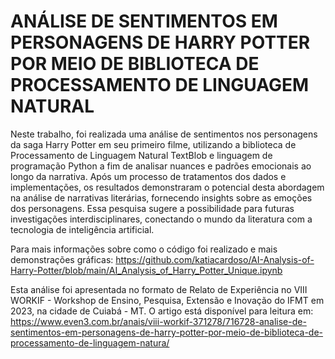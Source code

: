 # ANÁLISE DE SENTIMENTOS EM PERSONAGENS DE HARRY POTTER POR MEIO DE BIBLIOTECA DE PROCESSAMENTO DE LINGUAGEM NATURAL

Neste trabalho, foi realizada uma análise de sentimentos nos personagens da saga Harry Potter em seu primeiro filme, utilizando a biblioteca de Processamento de Linguagem Natural TextBlob e linguagem de programação Python a fim de analisar nuances e padrões emocionais ao longo da narrativa. Após um processo de tratamentos dos dados e implementações, os resultados demonstraram o potencial desta abordagem na análise de narrativas literárias, fornecendo insights sobre as emoções dos personagens. Essa pesquisa sugere a possibilidade para futuras investigações interdisciplinares, conectando o mundo da literatura com a tecnologia de inteligência artificial.


Para mais informações sobre como o código foi realizado e mais demonstrações gráficas: https://github.com/katiacardoso/AI-Analysis-of-Harry-Potter/blob/main/AI_Analysis_of_Harry_Potter_Unique.ipynb

Esta análise foi apresentada no formato de Relato de Experiência no  VIII WORKIF - Workshop de Ensino, Pesquisa, Extensão e Inovação do IFMT em 2023, na cidade de Cuiabá - MT. O artigo está disponível para leitura em: https://www.even3.com.br/anais/viii-workif-371278/716728-analise-de-sentimentos-em-personagens-de-harry-potter-por-meio-de-biblioteca-de-processamento-de-linguagem-natura/


